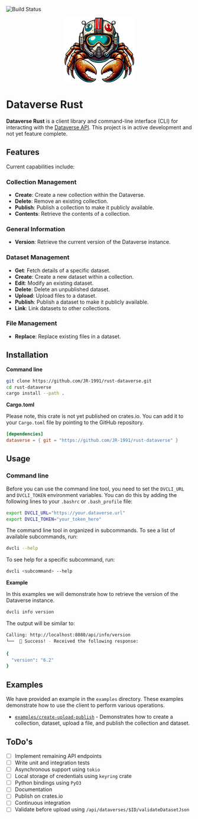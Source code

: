 ![Build Status](https://github.com/JR-1991/rust-dataverse/actions/workflows/tests.yml/badge.svg)

<div align="center">
  <img src="./static/image.png" width="190">
</div>

# Dataverse Rust

**Dataverse Rust** is a client library and command-line interface (CLI) for interacting with
the [Dataverse API](https://guides.dataverse.org/en/latest/api/). This project is in active development and not yet
feature complete.

## Features

Current capabilities include:

### Collection Management

- **Create**: Create a new collection within the Dataverse.
- **Delete**: Remove an existing collection.
- **Publish**: Publish a collection to make it publicly available.
- **Contents**: Retrieve the contents of a collection.

### General Information

- **Version**: Retrieve the current version of the Dataverse instance.

### Dataset Management

- **Get**: Fetch details of a specific dataset.
- **Create**: Create a new dataset within a collection.
- **Edit**: Modify an existing dataset.
- **Delete**: Delete an unpublished dataset.
- **Upload**: Upload files to a dataset.
- **Publish**: Publish a dataset to make it publicly available.
- **Link**: Link datasets to other collections.

### File Management

- **Replace**: Replace existing files in a dataset.

## Installation

**Command line**

```bash
git clone https://github.com/JR-1991/rust-dataverse.git
cd rust-dataverse
cargo install --path .
```

**Cargo.toml**

Please note, this crate is not yet published on crates.io. You can add it to your `Cargo.toml` file by pointing to the
GitHub repository.

```toml
[dependencies]
dataverse = { git = "https://github.com/JR-1991/rust-dataverse" }
```

## Usage

### Command line

Before you can use the command line tool, you need to set the `DVCLI_URL` and `DVCLI_TOKEN` environment variables. You
can do this by adding the following lines to your `.bashrc` or `.bash_profile` file:

```bash
export DVCLI_URL="https://your.dataverse.url"
export DVCLI_TOKEN="your_token_here"
```

The command line tool in organized in subcommands. To see a list of available subcommands, run:

```bash
dvcli --help
```

To see help for a specific subcommand, run:

```bash
dvcli <subcommand> --help
```

**Example**

In this examples we will demonstrate how to retrieve the version of the Dataverse instance.

```bash
dvcli info version
```

The output will be similar to:

```bash
Calling: http://localhost:8080/api/info/version
└──  🎉 Success! - Received the following response:

{
  "version": "6.2"
}
```

## Examples

We have provided an example in the `examples` directory. These examples demonstrate how to use the client to perform
various operations.

* [`examples/create-upload-publish`](examples/create-upload-publish) - Demonstrates how to create a collection, dataset,
  upload a file, and publish the collection and dataset.

## ToDo's

- [ ] Implement remaining API endpoints
- [ ] Write unit and integration tests
- [ ] Asynchronous support using `tokio`
- [ ] Local storage of credentials using `keyring` crate
- [ ] Python bindings using `PyO3`
- [ ] Documentation
- [ ] Publish on crates.io
- [ ] Continuous integration
- [ ] Validate before upload using `/api/dataverses/$ID/validateDatasetJson`
